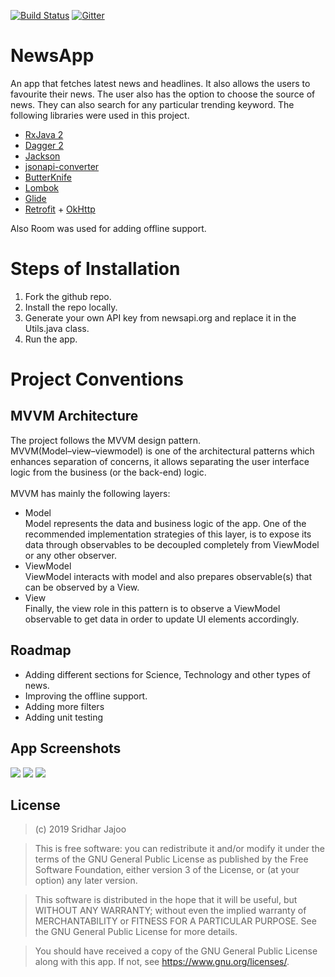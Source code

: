 [![Build Status](https://travis-ci.com/sridharjajoo/NewsApp.svg?branch=master)](https://travis-ci.com/sridharjajoo/NewsApp)
[![Gitter](https://img.shields.io/badge/chat-on%20gitter-ff006f.svg)](https://gitter.im/news_app_kwoc)

# NewsApp
An app that fetches latest news and headlines. It also allows the users to favourite their news. The user also has the option to choose the source of news. They can also search for any particular trending keyword. The following libraries were used in this project.

- [RxJava 2](https://github.com/ReactiveX/RxJava)
- [Dagger 2](https://github.com/google/dagger)
- [Jackson](https://github.com/FasterXML/jackson)
- [jsonapi-converter](https://github.com/jasminb/jsonapi-converter)
- [ButterKnife](https://github.com/JakeWharton/butterknife)
- [Lombok](https://projectlombok.org/)
- [Glide](https://github.com/bumptech/glide)
- [Retrofit](https://github.com/square/retrofit) + [OkHttp](https://github.com/square/okhttp)

Also Room was used for adding offline support.

# Steps of Installation
1. Fork the github repo.
2. Install the repo locally.
3. Generate your own API key from newsapi.org and replace it in the Utils.java class.
4. Run the app.

# Project Conventions
## MVVM Architecture 
The project follows the MVVM design pattern.<br>
MVVM(Model–view–viewmodel) is one of the architectural patterns which enhances separation of concerns, it allows separating the user interface logic from the business (or the back-end) logic.<br><br>
MVVM has mainly the following layers:
- Model<br>
Model represents the data and business logic of the app. One of the recommended implementation strategies of this layer, is to expose its data through observables to be decoupled completely from ViewModel or any other observer.
- ViewModel<br>
ViewModel interacts with model and also prepares observable(s) that can be observed by a View.
- View<br>
Finally, the view role in this pattern is to observe a ViewModel observable to get data in order to update UI elements accordingly.


## Roadmap

- Adding different sections for Science, Technology and other types of news.
- Improving the offline support.
- Adding more filters
- Adding unit testing

## App Screenshots
![](https://raw.githubusercontent.com/rob729/NewsApp/master/Screenshots/img_1.png)
![](https://raw.githubusercontent.com/rob729/NewsApp/master/Screenshots/img2.png)
![](https://raw.githubusercontent.com/rob729/NewsApp/master/Screenshots/img3.png)

## License

>(c) 2019 Sridhar Jajoo

>This is free software: you can redistribute it and/or modify it under the terms of the GNU General Public License as published by the Free Software Foundation, either version 3 of the License, or (at your option) any later version. 

>This software is distributed in the hope that it will be useful, but WITHOUT ANY WARRANTY; without even the implied warranty of MERCHANTABILITY or FITNESS FOR A PARTICULAR PURPOSE. See the GNU General Public License for more details. 

>You should have received a copy of the GNU General Public License along with this app. If not, see <https://www.gnu.org/licenses/>.
